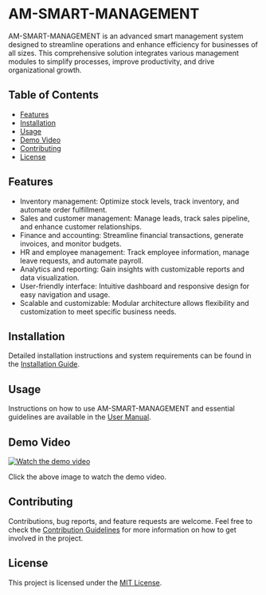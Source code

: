 
# AM-SMART-MANAGEMENT
AM-SMART-MANAGEMENT is an advanced smart management system designed to streamline operations and enhance efficiency for businesses of all sizes. This comprehensive solution integrates various management modules to simplify processes, improve productivity, and drive organizational growth.
## Table of Contents
- [Features](#features)
- [Installation](#installation)
- [Usage](#usage)
- [Demo Video](#demo-video)
- [Contributing](#contributing)
- [License](#license)
## Features
- Inventory management: Optimize stock levels, track inventory, and automate order fulfillment.
- Sales and customer management: Manage leads, track sales pipeline, and enhance customer relationships.
- Finance and accounting: Streamline financial transactions, generate invoices, and monitor budgets.
- HR and employee management: Track employee information, manage leave requests, and automate payroll.
- Analytics and reporting: Gain insights with customizable reports and data visualization.
- User-friendly interface: Intuitive dashboard and responsive design for easy navigation and usage.
- Scalable and customizable: Modular architecture allows flexibility and customization to meet specific business needs.

## Installation

Detailed installation instructions and system requirements can be found in the [Installation Guide](installation-guide.md).

## Usage

Instructions on how to use AM-SMART-MANAGEMENT and essential guidelines are available in the [User Manual](user-manual.md).

## Demo Video

[![Watch the demo video]([https://img.youtube.com/vi/JOckQPixyHo/0.jpg)](https://www.youtube.com/watch?v=JOckQPixyHo](https://www.youtube.com/watch?v=JOckQPixyHo))

Click the above image to watch the demo video.

## Contributing

Contributions, bug reports, and feature requests are welcome. Feel free to check the [Contribution Guidelines](CONTRIBUTING.md) for more information on how to get involved in the project.

## License

This project is licensed under the [MIT License](LICENSE).

